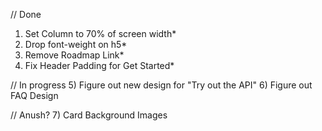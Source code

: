 // Done
1) Set Column to 70% of screen width*
2) Drop font-weight on h5*
3) Remove Roadmap Link*
4) Fix Header Padding for Get Started*

// In progress
5) Figure out new design for "Try out the API"
6) Figure out FAQ Design

// Anush?
7) Card Background Images
